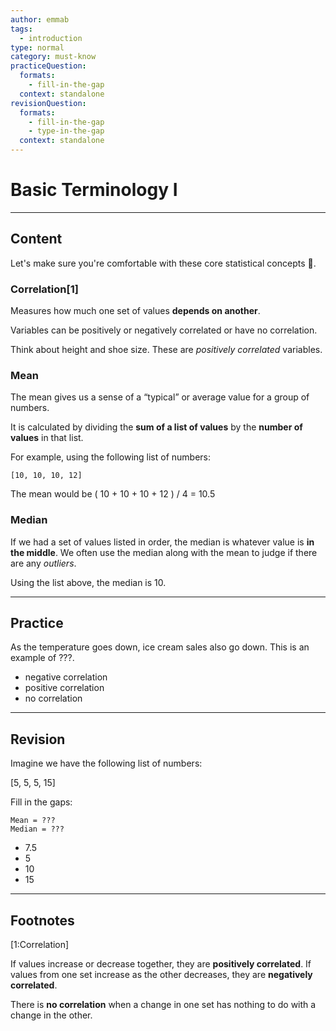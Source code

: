 ```yaml
---
author: emmab
tags:
  - introduction
type: normal
category: must-know
practiceQuestion:
  formats:
    - fill-in-the-gap
  context: standalone
revisionQuestion:
  formats:
    - fill-in-the-gap
    - type-in-the-gap
  context: standalone
---
```


# Basic Terminology I


---

## Content

Let's make sure you're comfortable with these core statistical concepts 🔧.

### Correlation[1]

Measures how much one set of values **depends on another**. 

Variables can be positively or negatively correlated or have no correlation.

Think about height and shoe size. These are *positively correlated* variables. 

### Mean

The mean gives us a sense of a “typical” or average value for a group of numbers.

It is calculated by dividing the **sum of a list of values** by the **number of values** in that list.

For example, using the following list of numbers:

```plain-text
[10, 10, 10, 12]
```

The mean would be ( 10 + 10 + 10 + 12 ) / 4 = 10.5

### Median

If we had a set of values listed in order, the median is whatever value is **in the middle**. We often use the median along with the mean to judge if there are any *outliers*.

Using the list above, the median is 10.


---

## Practice

As the temperature goes down, ice cream sales also go down. This is an example of ???.

- negative correlation
- positive correlation
- no correlation


---

## Revision

Imagine we have the following list of numbers:

[5, 5, 5, 15]

Fill in the gaps:

```plain-text
Mean = ???
Median = ???
```

- 7.5
- 5
- 10
- 15


---

## Footnotes

[1:Correlation]

If values increase or decrease together, they are **positively correlated**. If values from one set increase as the other decreases, they are **negatively correlated**. 

There is **no correlation** when a change in one set has nothing to do with a change in the other.
